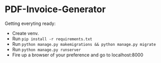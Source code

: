 # PDF-Invoice-Generator

Getting everyting ready:

* Create venv.
* Run `pip install -r requirements.txt`
* Run `python manage.py makemigrations && python manage.py migrate`
* Run `python manage.py runserver`
* Fire up a browser of your preference and go to localhost:8000
